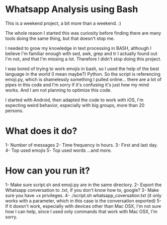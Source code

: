 # Whatsapp Analysis using Bash

This is a weekend project, a bit more than a weekend. :)

The whole reason I started this was curiosity before finding there are many tools doing the same thing, but that doesn't stop me. 

I needed to grow my knowledge in text processing in BASH, although I believe I'm familiar enough with sed, awk, grep and tr I actually found out I'm not, and that I'm missing a lot. Therefore I didn't stop doing this project. 

I was bored of trying to work emojis in bash, so I used the help of the best language in the world (I mean maybe?) Python. So the script is referencing emoji.py, which is shamelessly something I pulled online... there are a lot of pipes in this code and I'm sorry if it's confusing it's just how my mind works. And I am not planning to optimize this code. 

I started with Android, then adapted the code to work with iOS, I'm expecting weird behavior, especially with big groups, more than 20 persons. 

# What does it do?
1- Number of messages
2- Time frequency in hours. 
3- First and last day. 
4- Top used emojis
5- Top used words ...and more. 


# How can you run it?
1- Make sure script.sh and emoji.py are in the same directory. 
2- Export the Whatsapp conversation to .txt, if you don't know how to, google?
3- Make sure you have +x privileges. 
4- ./script.sh whatsapp_coversation.txt (it only works with a parameter, which in this case is the conversation exported)
5- If it doesn't work, especially with devices other than Mac OSX, I'm not sure how I can help, since I used only commands that work with Mac OSX, I'm sorry. 


